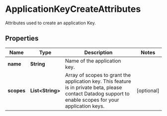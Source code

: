# ApplicationKeyCreateAttributes

Attributes used to create an application Key.

## Properties

| Name       | Type                   | Description                                                                                                                                               | Notes      |
| ---------- | ---------------------- | --------------------------------------------------------------------------------------------------------------------------------------------------------- | ---------- |
| **name**   | **String**             | Name of the application key.                                                                                                                              |
| **scopes** | **List&lt;String&gt;** | Array of scopes to grant the application key. This feature is in private beta, please contact Datadog support to enable scopes for your application keys. | [optional] |
